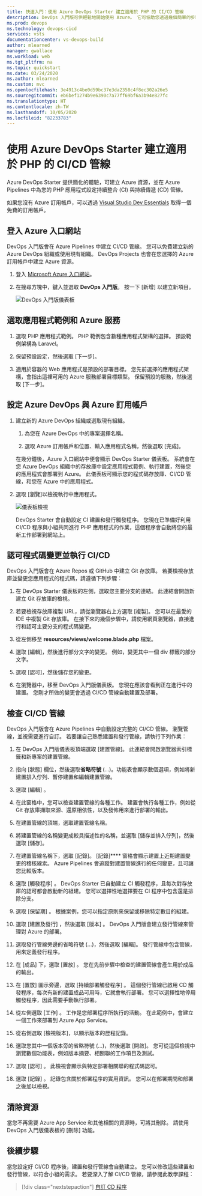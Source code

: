```yaml
---
title: 快速入門：使用 Azure DevOps Starter 建立適用於 PHP 的 CI/CD 管線
description: DevOps 入門版可供輕鬆地開始使用 Azure。 它可協助您透過幾個簡單的步驟，在您選擇的 Azure 服務上啟動應用程式。
ms.prod: devops
ms.technology: devops-cicd
services: vsts
documentationcenter: vs-devops-build
author: mlearned
manager: gwallace
ms.workload: web
ms.tgt_pltfrm: na
ms.topic: quickstart
ms.date: 03/24/2020
ms.author: mlearned
ms.custom: mvc
ms.openlocfilehash: 3e4913c4be0d59bc37e3da2358c4f8ec302a26e5
ms.sourcegitcommit: eb6bef1274b9e6390c7a77ff69bf6a3b94e827fc
ms.translationtype: HT
ms.contentlocale: zh-TW
ms.lasthandoff: 10/05/2020
ms.locfileid: "82233783"
---
```

# <a name="create-a-cicd-pipeline-for-php-with-azure-devops-starter"></a>使用 Azure DevOps Starter 建立適用於 PHP 的 CI/CD 管線

Azure DevOps Starter 提供簡化的體驗，可建立 Azure 資源，並在 Azure Pipelines 中為您的 PHP 應用程式設定持續整合 (CI) 與持續傳遞 (CD) 管線。  

如果您沒有 Azure 訂用帳戶，可以透過 [Visual Studio Dev Essentials](https://visualstudio.microsoft.com/dev-essentials/) 取得一個免費的訂用帳戶。

## <a name="sign-in-to-the-azure-portal"></a>登入 Azure 入口網站

 DevOps 入門版會在 Azure Pipelines 中建立 CI/CD 管線。 您可以免費建立新的 Azure DevOps 組織或使用現有組織。 DevOps Projects 也會在您選擇的 Azure 訂用帳戶中建立 Azure 資源。

1. 登入 [Microsoft Azure 入口網站](https://portal.azure.com)。

1. 在搜尋方塊中，鍵入並選取 **DevOps 入門版**。 按一下 [新增] 以建立新項目。

    ![DevOps 入門版儀表板](_img/azure-devops-starter-aks/search-devops-starter.png) 

## <a name="select-a-sample-application-and-azure-service"></a>選取應用程式範例和 Azure 服務

1. 選取 PHP 應用程式範例。 PHP 範例包含數種應用程式架構的選擇。 預設範例架構為 Laravel。
        
1. 保留預設設定，然後選取 [下一步]。  

1. 適用於容器的 Web 應用程式是預設的部署目標。 您先前選擇的應用程式架構，會指出這裡可用的 Azure 服務部署目標類型。  保留預設的服務，然後選取 [下一步]。
 
## <a name="configure-azure-devops-and-an-azure-subscription"></a>設定 Azure DevOps 與 Azure 訂用帳戶 

1. 建立新的 Azure DevOps 組織或選取現有組織。 

    1. 為您在 Azure DevOps 中的專案選擇名稱。 
    
    1. 選取 Azure 訂用帳戶和位置、輸入應用程式名稱，然後選取 [完成]。  
    
    在幾分鐘後，Azure 入口網站中便會顯示 DevOps Starter 儀表板。 系統會在您 Azure DevOps 組織中的存放庫中設定應用程式範例、執行建置，然後您的應用程式會部署到 Azure。 此儀表板可顯示您的程式碼存放庫、CI/CD 管線，和您在 Azure 中的應用程式。  
        
2. 選取 [瀏覽]以檢視執行中應用程式。

    ![儀表板檢視](_img/azure-devops-project-php/dashboardnopreview.png) 
    
   DevOps Starter 會自動設定 CI 建置和發行觸發程序。  您現在已準備好利用 CI/CD 程序與小組共同進行 PHP 應用程式的作業，這個程序會自動將您的最新工作部署到網站上。

## <a name="commit-code-changes-and-execute-cicd"></a>認可程式碼變更並執行 CI/CD

 DevOps 入門版會在 Azure Repos 或 GitHub 中建立 Git 存放庫。 若要檢視存放庫並變更您應用程式的程式碼，請遵循下列步驟：

1. 在 DevOps Starter 儀表板的左側，選取您主要分支的連結。 此連結會開啟新建立 Git 存放庫的檢視。

1. 若要檢視存放庫複製 URL，請從瀏覽器右上方選取 [複製]。 您可以在最愛的 IDE 中複製 Git 存放庫。 在接下來的幾個步驟中，請使用網頁瀏覽器，直接進行和認可主要分支的程式碼變更。

1. 從左側移至 **resources/views/welcome.blade.php** 檔案。

1. 選取 [編輯]，然後進行部分文字的變更。  例如，變更其中一個 div 標籤的部分文字。

1. 選取 [認可]，然後儲存您的變更。

1. 在瀏覽器中，移至 DevOps 入門版儀表板。 您現在應該會看到正在進行中的建置。 您剛才所做的變更會透過 CI/CD 管線自動建置及部署。

## <a name="examine-the-cicd-pipeline"></a>檢查 CI/CD 管線

 DevOps 入門版會在 Azure Pipelines 中自動設定完整的 CI/CD 管線。 瀏覽管線，並視需要進行自訂。 若要讓自己熟悉建置和發行管線，請執行下列作業：

1. 在 DevOps 入門版儀表板頂端選取 [建置管線]。 此連結會開啟瀏覽器索引標籤和新專案的建置管線。

1. 指向 [狀態] 欄位，然後選取**省略符號** (...)。功能表會顯示數個選項，例如將新建置排入佇列、暫停建置和編輯建置管線。

1. 選取 [編輯]  。

1. 在此窗格中，您可以檢查建置管線的各種工作。 建置會執行各種工作，例如從 Git 存放庫擷取來源、還原相依性，以及發佈用來進行部署的輸出。

1. 在建置管線的頂端，選取建置管線名稱。

1. 將建置管線的名稱變更成較具描述性的名稱，並選取 [儲存並排入佇列]，然後選取 [儲存]。

1. 在建置管線名稱下，選取 [記錄]。  [記錄]**** 窗格會顯示建置上近期建置變更的稽核線索。 Azure Pipelines 會追蹤對建置管線進行的任何變更，且可讓您比較版本。

1. 選取 [觸發程序]  。 DevOps Starter 已自動建立 CI 觸發程序，且每次對存放庫的認可都會啟動新的組建。 您可以選擇性地選擇要在 CI 程序中包含還是排除分支。

1. 選取 [保留期]  。 根據案例，您可以指定原則來保留或移除特定數目的組建。

1. 選取 [建置及發行]  ，然後選取 [版本]  。  DevOps 入門版會建立發行管線來管理對 Azure 的部署。

1. 選取發行管線旁邊的省略符號 (...)，然後選取 [編輯]。 發行管線中包含管線，用來定義發行程序。 

12. 在 [成品]  下，選取 [置放]  。 您在先前步驟中檢查的建置管線會產生用於成品的輸出。 

1. 在 [置放]  圖示旁邊，選取 [持續部署觸發程序]  。 這個發行管線已啟用 CD 觸發程序，每次有新的建置成品可用時，它就會執行部署。 您可以選擇性地停用觸發程序，因此需要手動執行部署。 

1. 從左側選取 [工作]  。 工作是您部署程序所執行的活動。 在此範例中，會建立一個工作來部署到 Azure App Service。

1. 從右側選取 [檢視版本]，以顯示版本的歷程記錄。

1. 選取您其中一個版本旁的省略符號 (...)，然後選取 [開啟]。 您可從這個檢視中瀏覽數個功能表，例如版本摘要、相關聯的工作項目及測試。

1. 選取 [認可]  。 此檢視會顯示與特定部署相關聯的程式碼認可。 

1. 選取 [記錄]  。 記錄包含關於部署程序的實用資訊。 您可以在部署期間和部署之後加以檢視。

## <a name="clean-up-resources"></a>清除資源

當您不再需要 Azure App Service 和其他相關的資源時，可將其刪除。 請使用 DevOps 入門版儀表板的 [刪除] 功能。

## <a name="next-steps"></a>後續步驟

當您設定好 CI/CD 程序後，建置和發行管線會自動建立。 您可以修改這些建置和發行管線，以符合小組的需求。 若要深入了解 CI/CD 管線，請參閱此教學課程：

> [!div class="nextstepaction"]
> [自訂 CD 程序](https://docs.microsoft.com/azure/devops/pipelines/release/define-multistage-release-process?view=vsts)
